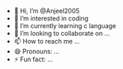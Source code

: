 - 👋 Hi, I’m @Anjeel2005
- 👀 I’m interested in  coding
- 🌱 I’m currently learning c language 
- 💞️ I’m looking to collaborate on ...
- 📫 How to reach me ...
- 😄 Pronouns: ...
- ⚡ Fun fact: ...

<!---
Anjeel2005/Anjeel2005 is a ✨ special ✨ repository because its `README.md` (this file) appears on your GitHub profile.
You can click the Preview link to take a look at your changes.
--->
